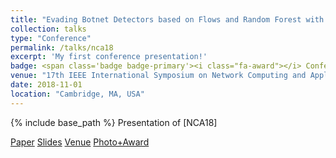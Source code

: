 ```yaml
---
title: "Evading Botnet Detectors based on Flows and Random Forest with Adversarial Samples"
collection: talks
type: "Conference"
permalink: /talks/nca18
excerpt: 'My first conference presentation!'
badge: <span class='badge badge-primary'><i class="fa-award"></i> Conference</span> 
venue: "17th IEEE International Symposium on Network Computing and Applications"
date: 2018-11-01
location: "Cambridge, MA, USA"
---
```

{% include base_path %}
Presentation of [NCA18]

<a class="btn btn-outline-primary my-1 mr-1 btn-sm" href="{{ base_path }}/publications/nca18" target="_blank" rel="noopener">Paper</a>
<a class="btn btn-outline-primary my-1 mr-1 btn-sm" href="{{ base_path }}/files/papers/nca18/nca18_slides.pdf" target="_blank" rel="noopener">Slides</a>
<a class="btn btn-outline-primary my-1 mr-1 btn-sm" href="https://www.nca-ieee.org/2018/conference_program.html" target="_blank" rel="noopener">Venue</a>
<a class="btn btn-outline-primary my-1 mr-1 btn-sm" href="{{ base_path }}/files/talks/images/nca18_dinner.jpg" target="_blank" rel="noopener">Photo+Award</a>